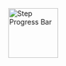 
<img src="https://user-images.githubusercontent.com/94288727/210131801-d6d6a49b-d353-4675-b5b9-7d52e92ae7b0.png" alt="Step Progress Bar" style="height:100px;">
